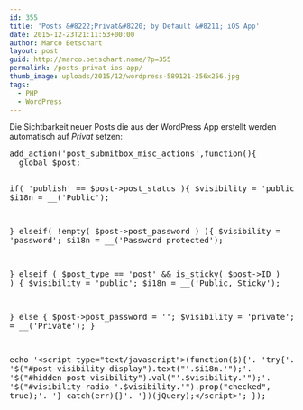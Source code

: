 ```yaml
---
id: 355
title: 'Posts &#8222;Privat&#8220; by Default &#8211; iOS App'
date: 2015-12-23T21:11:53+00:00
author: Marco Betschart
layout: post
guid: http://marco.betschart.name/?p=355
permalink: /posts-privat-ios-app/
thumb_image: uploads/2015/12/wordpress-589121-256x256.jpg
tags:
  - PHP
  - WordPress
---
```

Die Sichtbarkeit neuer Posts die aus der WordPress App erstellt werden automatisch auf _Privat_ setzen:

<div class="snippetcpt-wrap" id="snippet-486" data-id="486" data-edit="/wp-admin/post.php?post=486&action=edit" data-copy="/wp-admin/export.php?type=jekyll&#038;snippet=b31d996337&#038;id=486" data-fullscreen="/code-snippets/private-posts-default-admin/?full-screen=1">
  <pre class="prettyprint linenums lang-php" title="Private Posts by Default - Admin">add_action('post_submitbox_misc_actions',function(){
  global $post;
  
  if( 'publish' == $post-&gt;post_status ){
    $visibility = 'public';
    $i18n = __('Public');
    
  } elseif( !empty( $post-&gt;post_password ) ){
    $visibility = 'password';
    $i18n = __('Password protected');
    
  } elseif ( $post_type == 'post' && is_sticky( $post-&gt;ID ) ) {
    $visibility = 'public';
    $i18n = __('Public, Sticky');

  } else {
    $post-&gt;post_password = '';
    $visibility = 'private';
    $i18n = __('Private');
  }
  
  echo '&lt;script type="text/javascript"&gt;(function($){'.
    'try{'.
      '$("#post-visibility-display").text("'.$i18n.'");'.
      '$("#hidden-post-visibility").val("'.$visibility.'");'.
      '$("#visibility-radio-'.$visibility.'").prop("checked", true);'.
    '} catch(err){}'.
  '})(jQuery);&lt;/script&gt;';
});</pre>
</div>